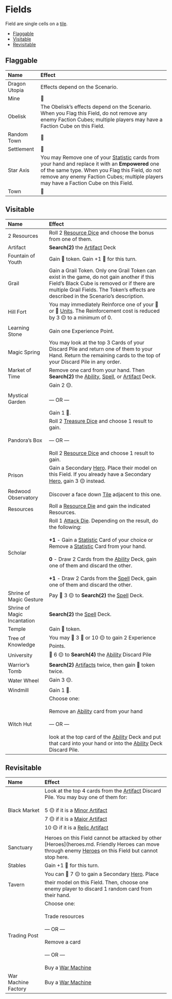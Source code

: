 # Fields

Field are single cells on a [tile](tiles.md).

<!-- MarkdownTOC autolink="true" autoanchor="true" -->

- [Flaggable](#flaggable)
- [Visitable](#visitable)
- [Revisitable](#revisitable)

<!-- /MarkdownTOC -->

<a id="flaggable"></a>
## Flaggable
| Name | Effect |
| :--- | :--- |
| Dragon Utopia | Effects depend on the Scenario. |
| Mine | 🚧 |
| Obelisk | The Obelisk’s effects depend on the Scenario. When you Flag this Field, do not remove any enemy Faction Cubes; multiple players may have a Faction Cube on this Field. |
| Random Town | 🚧 |
| Settlement | 🚧 |
| Star Axis | You may Remove one of your [Statistic](statistics.md) cards from your hand and replace it with an **Empowered** one of the same type. When you Flag this Field, do not remove any enemy Faction Cubes; multiple players may have a Faction Cube on this Field. |
| Town | 🚧 |

<a id="visitable"></a>
## Visitable

| Name | Effect |
| :--- | :--- |
| 2 Resources | Roll 2 [Resource Dice](dice.md#resource-die) and choose the bonus from one of them. |
| Artifact | **Search(2)** the [Artifact](artifacts.md) Deck |
| Fountain of Youth | Gain 💛 token. Gain +1 🐎 for this turn. |
| Grail | Gain a Grail Token. Only one Grail Token can exist in the game, do not gain another if this Field’s Black Cube is removed or if there are multiple Grail Fields. The Token’s effects are described in the Scenario’s description. |
| Hill Fort | You may immediately Reinforce one of your 🥉 or 🥈 [Units](units.md). The Reinforcement cost is reduced by 3 🟡 to a minimum of 0. |
| Learning Stone | Gain one Experience Point. |
| Magic Spring | You may look at the top 3 Cards of your Discard Pile and return one of them to your Hand. Return the remaining cards to the top of your Discard Pile in any order. |
| Market of Time | Remove one card from your hand. Then **Search(2)** the [Ability](abilities.md), [Spell](spells.md), or [Artifact](artifacts.md) Deck. |
| Mystical Garden | Gain 2 🟡.<br><br>— OR —<br><br>Gain 1 🔴. |
| Pandora’s Box | Roll 2 [Treasure Dice](dice.md#treasure-die) and choose 1 result to gain.<br><br>— OR —<br><br>Roll 2 [Resource Dice](dice.md#resource-die) and choose 1 result to gain. |
| Prison | Gain a Secondary [Hero](heroes.md). Place their model on this Field. If you already have a Secondary [Hero](heroes.md), gain 3 🟡 instead. |
| Redwood Observatory | Discover a face down [Tile](tiles.md) adjacent to this one. |
| Resources | Roll a [Resource Die](dice.md#resource-die) and gain the indicated Resources. |
| Scholar | Roll 1 [Attack Die](dice.md#attack-die). Depending on the result, do the following:<br><br>**+1** - Gain a [Statistic](statistics.md) Card of your choice or Remove a [Statistic](statistics.md) Card from your hand.<br><br>**0** - Draw 2 Cards from the [Ability](abilities.md) Deck, gain one of them and discard the other.<br><br>**+1** - Draw 2 Cards from the [Spell](spells.md) Deck, gain one of them and discard the other. |
| Shrine of Magic Gesture | Pay 🫳 3 🟡 to **Search(2)** the [Spell](spells.md) Deck. |
| Shrine of Magic Incantation | **Search(2)** the [Spell](spells.md) Deck. |
| Temple | Gain 💛 token. |
| Tree of Knowledge | You may 🫳 3 🔴 or 10 🟡 to gain 2 Experience Points. |
| University | 🫳 6 🟡 to **Search(4)** the [Ability](abilities.md) Discard Pile |
| Warrior’s Tomb | **Search(2)** [Artifacts](artifacts.md) twice, then gain 🖤 token twice. |
| Water Wheel | Gain 3 🟡. |
| Windmill | Gain 1 🔴. |
| Witch Hut | Choose one:<br><br>Remove an [Ability](abilities.md) card from your hand<br><br>— OR —<br><br>look at the top card of the [Ability](abilities.md) Deck and put that card into your hand or into the [Ability](abilities.md) Deck Discard Pile. |

<a id="revisitable"></a>
## Revisitable

| Name | Effect |
| :--- | :--- |
| Black Market | Look at the top 4 cards from the [Artifact](artifacts.md) Discard Pile. You may buy one of them for:<br><br>5 🟡 if it is a [Minor Artifact](artifacts.md#minor)<br>7 🟡 if it is a [Major Artifact](artifacts.md#major)<br>10 🟡 if it is a [Relic Artifact](artifacts.md#relic) |
| Sanctuary | Heroes on this Field cannot be attacked by other [Heroes](heroes.md. Friendly Heroes can move through enemy [Heroes](heroes.md) on this Field but cannot stop here. |
| Stables | Gain +1 🐎 for this turn. |
| Tavern | You can 🫳 7 🟡 to gain a Secondary [Hero](heroes.md). Place their model on this Field. Then, choose one enemy player to discard 1 random card from their hand. |
| Trading Post | Choose one:<br><br>Trade resources<br><br>— OR —<br><br>Remove a card<br><br>— OR —<br><br>Buy a [War Machine](war_machines.md) |
| War Machine Factory | Buy a [War Machine](war_machines.md) |
